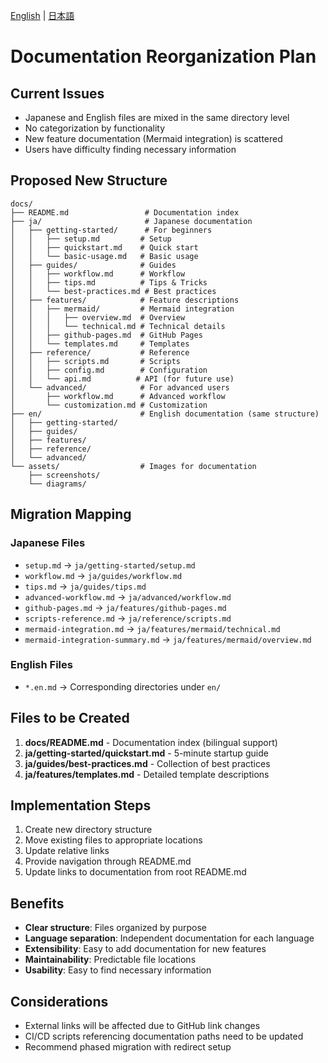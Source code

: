 [English](REORGANIZATION_PLAN.en.md) | [日本語](REORGANIZATION_PLAN.md)

# Documentation Reorganization Plan

## Current Issues
- Japanese and English files are mixed in the same directory level
- No categorization by functionality
- New feature documentation (Mermaid integration) is scattered
- Users have difficulty finding necessary information

## Proposed New Structure

```
docs/
├── README.md                 # Documentation index
├── ja/                       # Japanese documentation
│   ├── getting-started/      # For beginners
│   │   ├── setup.md         # Setup
│   │   ├── quickstart.md    # Quick start
│   │   └── basic-usage.md   # Basic usage
│   ├── guides/              # Guides
│   │   ├── workflow.md      # Workflow
│   │   ├── tips.md          # Tips & Tricks
│   │   └── best-practices.md # Best practices
│   ├── features/            # Feature descriptions
│   │   ├── mermaid/         # Mermaid integration
│   │   │   ├── overview.md  # Overview
│   │   │   └── technical.md # Technical details
│   │   ├── github-pages.md  # GitHub Pages
│   │   └── templates.md     # Templates
│   ├── reference/           # Reference
│   │   ├── scripts.md       # Scripts
│   │   ├── config.md        # Configuration
│   │   └── api.md          # API (for future use)
│   └── advanced/            # For advanced users
│       ├── workflow.md      # Advanced workflow
│       └── customization.md # Customization
├── en/                      # English documentation (same structure)
│   ├── getting-started/
│   ├── guides/
│   ├── features/
│   ├── reference/
│   └── advanced/
└── assets/                  # Images for documentation
    ├── screenshots/
    └── diagrams/
```

## Migration Mapping

### Japanese Files
- `setup.md` → `ja/getting-started/setup.md`
- `workflow.md` → `ja/guides/workflow.md`
- `tips.md` → `ja/guides/tips.md`
- `advanced-workflow.md` → `ja/advanced/workflow.md`
- `github-pages.md` → `ja/features/github-pages.md`
- `scripts-reference.md` → `ja/reference/scripts.md`
- `mermaid-integration.md` → `ja/features/mermaid/technical.md`
- `mermaid-integration-summary.md` → `ja/features/mermaid/overview.md`

### English Files
- `*.en.md` → Corresponding directories under `en/`

## Files to be Created

1. **docs/README.md** - Documentation index (bilingual support)
2. **ja/getting-started/quickstart.md** - 5-minute startup guide
3. **ja/guides/best-practices.md** - Collection of best practices
4. **ja/features/templates.md** - Detailed template descriptions

## Implementation Steps

1. Create new directory structure
2. Move existing files to appropriate locations
3. Update relative links
4. Provide navigation through README.md
5. Update links to documentation from root README.md

## Benefits

- **Clear structure**: Files organized by purpose
- **Language separation**: Independent documentation for each language
- **Extensibility**: Easy to add documentation for new features
- **Maintainability**: Predictable file locations
- **Usability**: Easy to find necessary information

## Considerations

- External links will be affected due to GitHub link changes
- CI/CD scripts referencing documentation paths need to be updated
- Recommend phased migration with redirect setup